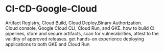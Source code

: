 # CI-CD-Google-Cloud
Artifact Registry, Cloud Build, Cloud Deploy,Binary Authorization.  
Cloud console, Google Cloud CLI, Cloud Run, and GKE. 
how to build CI pipelines, store and secure artifacts, scan for vulnerabilities, attest to the validity of approved releases. 
get hands-on experience deploying applications to both GKE and Cloud Run
